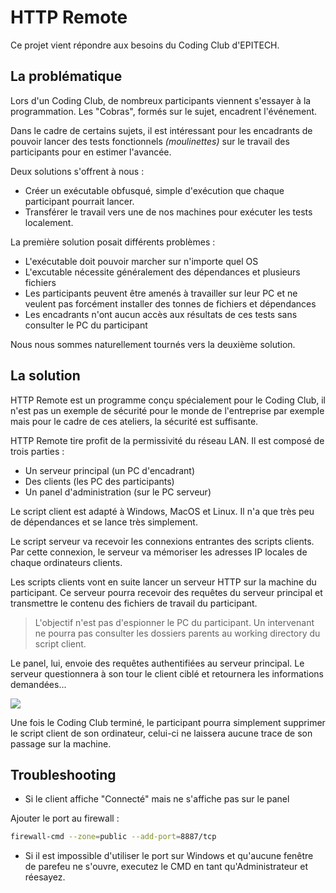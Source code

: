 # HTTP Remote

Ce projet vient répondre aux besoins du Coding Club d'EPITECH.

## La problématique

Lors d'un Coding Club, de nombreux participants viennent s'essayer à la programmation. Les "Cobras", formés sur le sujet, encadrent l'événement.

Dans le cadre de certains sujets, il est intéressant pour les encadrants de pouvoir lancer des tests fonctionnels _(moulinettes)_ sur le travail des participants pour en estimer l'avancée.

Deux solutions s'offrent à nous :

- Créer un exécutable obfusqué, simple d'exécution que chaque participant pourrait lancer.
- Transférer le travail vers une de nos machines pour exécuter les tests localement.

La première solution posait différents problèmes :

- L'exécutable doit pouvoir marcher sur n'importe quel OS
- L'excutable nécessite généralement des dépendances et plusieurs fichiers
- Les participants peuvent être amenés à travailler sur leur PC et ne veulent pas forcément installer des tonnes de fichiers et dépendances
- Les encadrants n'ont aucun accès aux résultats de ces tests sans consulter le PC du participant

Nous nous sommes naturellement tournés vers la deuxième solution.

## La solution

HTTP Remote est un programme conçu spécialement pour le Coding Club, il n'est pas un exemple de sécurité pour le monde de l'entreprise par exemple mais pour le cadre de ces ateliers, la sécurité est suffisante.

HTTP Remote tire profit de la permissivité du réseau LAN. Il est composé de trois parties :

- Un serveur principal (un PC d'encadrant)
- Des clients (les PC des participants)
- Un panel d'administration (sur le PC serveur)

Le script client est adapté à Windows, MacOS et Linux. Il n'a que très peu de dépendances et se lance très simplement.

Le script serveur va recevoir les connexions entrantes des scripts clients. Par cette connexion, le serveur va mémoriser les adresses IP locales de chaque ordinateurs clients.

Les scripts clients vont en suite lancer un serveur HTTP sur la machine du participant. Ce serveur pourra recevoir des requêtes du serveur principal et transmettre le contenu des fichiers de travail du participant.

> L'objectif n'est pas d'espionner le PC du participant. Un intervenant ne pourra pas consulter les dossiers parents au working directory du script client.

Le panel, lui, envoie des requêtes authentifiées au serveur principal. Le serveur questionnera à son tour le client ciblé et retournera les informations demandées...

![](https://cdn.discordapp.com/attachments/843925825317634088/967544558747549696/unknown.png)

Une fois le Coding Club terminé, le participant pourra simplement supprimer le script client de son ordinateur, celui-ci ne laissera aucune trace de son passage sur la machine.

## Troubleshooting

- Si le client affiche "Connecté" mais ne s'affiche pas sur le panel

Ajouter le port au firewall :

```bash
firewall-cmd --zone=public --add-port=8887/tcp
```

- Si il est impossible d'utiliser le port sur Windows et qu'aucune fenêtre de parefeu ne s'ouvre, executez le CMD en tant qu'Administrateur et réesayez.

